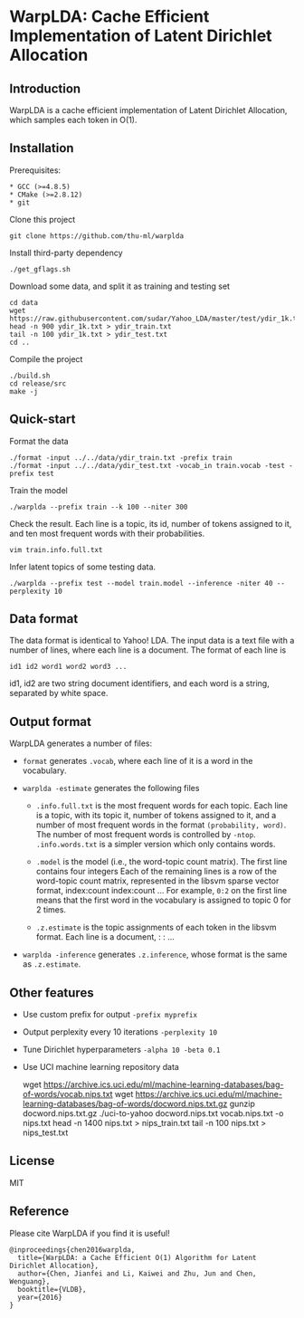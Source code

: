 # WarpLDA: Cache Efficient Implementation of Latent Dirichlet Allocation

## Introduction

WarpLDA is a cache efficient implementation of Latent Dirichlet Allocation, which samples each token in O(1).

## Installation
Prerequisites:

	* GCC (>=4.8.5)
	* CMake (>=2.8.12)
    * git

Clone this project

	git clone https://github.com/thu-ml/warplda

Install third-party dependency

	./get_gflags.sh

Download some data, and split it as training and testing set

	cd data
	wget https://raw.githubusercontent.com/sudar/Yahoo_LDA/master/test/ydir_1k.txt
    head -n 900 ydir_1k.txt > ydir_train.txt
    tail -n 100 ydir_1k.txt > ydir_test.txt
    cd ..

Compile the project

	./build.sh
	cd release/src
	make -j

## Quick-start

Format the data

	./format -input ../../data/ydir_train.txt -prefix train
    ./format -input ../../data/ydir_test.txt -vocab_in train.vocab -test -prefix test

Train the model

	./warplda --prefix train --k 100 --niter 300

Check the result. Each line is a topic, its id, number of tokens assigned to it, and ten most frequent words with their probabilities.

	vim train.info.full.txt

Infer latent topics of some testing data.

	./warplda --prefix test --model train.model --inference -niter 40 --perplexity 10

## Data format

The data format is identical to Yahoo! LDA. The input data is a text file with a number of lines, where each line is a document. The format of each line is

    id1 id2 word1 word2 word3 ...

id1, id2 are two string document identifiers, and each word is a string, separated by white space.

## Output format

WarpLDA generates a number of files:

* `format` generates `.vocab`, where each line of it is a word in the vocabulary.
* `warplda -estimate` generates the following files
	- `.info.full.txt` is the most frequent words for each topic. Each line is a topic, with its topic it, number of tokens assigned to it, and a number of most frequent words in the format `(probability, word)`. The number of most frequent words is controlled by `-ntop`. `.info.words.txt` is a simpler version which only contains words.

  - `.model` is the model (i.e., the word-topic count matrix). The first line contains four integers
		     <size of vocabulary> <number of topics> <alpha> <beta>
	Each of the remaining lines is a row of the word-topic count matrix, represented in the libsvm sparse vector format,
	       <number of elements> index:count index:count ...
  For example, `0:2` on the first line means that the first word in the vocabulary is assigned to topic 0 for 2 times.

  - `.z.estimate` is the topic assignments of each token in the libsvm format. Each line is a document,
	        <number of tokens> <word id>:<topic id> <word id>:<topic id> ...

* `warplda -inference` generates `.z.inference`, whose format is the same as `.z.estimate`.

## Other features

* Use custom prefix for output `-prefix myprefix`
* Output perplexity every 10 iterations `-perplexity 10`
* Tune Dirichlet hyperparameters `-alpha 10 -beta 0.1`
* Use UCI machine learning repository data

    wget https://archive.ics.uci.edu/ml/machine-learning-databases/bag-of-words/vocab.nips.txt
    wget https://archive.ics.uci.edu/ml/machine-learning-databases/bag-of-words/docword.nips.txt.gz
    gunzip docword.nips.txt.gz
    ./uci-to-yahoo docword.nips.txt vocab.nips.txt -o nips.txt
    head -n 1400 nips.txt > nips_train.txt
    tail -n 100 nips.txt > nips_test.txt

## License

MIT

## Reference

Please cite WarpLDA if you find it is useful!

	@inproceedings{chen2016warplda,
	  title={WarpLDA: a Cache Efficient O(1) Algorithm for Latent Dirichlet Allocation},
	  author={Chen, Jianfei and Li, Kaiwei and Zhu, Jun and Chen, Wenguang},
	  booktitle={VLDB},
	  year={2016}
	}
